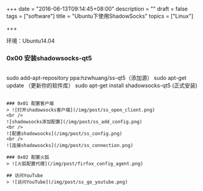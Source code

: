 +++
date = "2016-06-13T09:14:45+08:00"
description = ""
draft = false
tags = ["software"]
title = "Ubuntu下使用ShadowSocks"
topics = ["Linux"]

+++

环境：Ubuntu14.04

### 0x00 安装shadowsocks-qt5
> ```sh
sudo add-apt-repository ppa:hzwhuang/ss-qt5（添加源）
sudo apt-get update （更新你的软件库）
sudo apt-get install shadowsocks-qt5 (正式安装)
```

### 0x01 配置客户端
> ![打开shadowsocks客户端](/img/post/ss_open_client.png)
<br />
![shadowsocks添加配置](/img/post/ss_add_config.png)
<br />
![配置shadowsocks](/img/post/ss_config.png)
<br />
![连接shadowsocks](/img/post/ss_connection.png)

### 0x02 配置火狐
> ![火狐配置代理](/img/post/firfox_config_agent.png)

## 访问YouTube
> ![访问YouTube](/img/post/ss_go_youtube.png)
